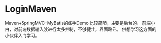 # LoginMaven
Maven+SpringMVC+MyBatis的练手Demo
比较简陋，主要是后台的。
前端小白，对前端数据输入没进行太多控制，不够健壮，界面略丑。
供想学习这方面的小伙伴入门学习。
